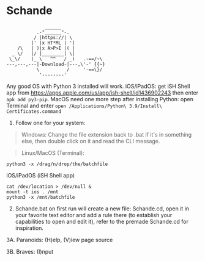 # Schande
```
              ______
           .-"______"-.
          / |https://| \
         |' |x HT*ML | '|
    /\   | )|x A>P>I |( |
  _ \/   |/ |________| \|
 \_\/    (_ \   ^^   / _)   .-==/~\
---,---,---|-Download-|---,\'-' {{~}
           \          /     '-==\}/
            '--------'
```
Any good OS with Python 3 installed will work. iOS/iPadOS: get iSH Shell app from https://apps.apple.com/us/app/ish-shell/id1436902243 then enter `apk add py3-pip`. MacOS need one more step after installing Python: open Terminal and enter `open /Applications/Python\ 3.9/Install\ Certificates.command`

1. Follow one for your system:
 > Windows: Change the file extension back to .bat if it's in something else, then double click on it and read the CLI message.

 > Linux/MacOS (Terminal):
```
python3 -x /drag/n/drop/the/batchfile
```

iOS/iPadOS (iSH Shell app)
```
cat /dev/location > /dev/null &
mount -t ios . /mnt
python3 -x /mnt/batchfile
```

2. Schande.bat on first run will create a new file: Schande.cd, open it in your favorite text editor and add a rule there (to establish your capabilities to open and edit it), refer to the premade Schande.cd for inspiration.

3A. Paranoids: (H)elp, (V)iew page source

3B. Braves: (I)nput
